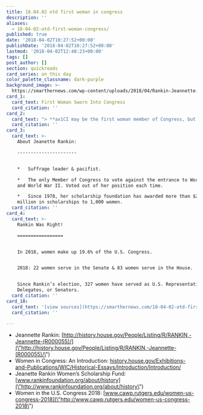 ```yaml
---
title: 18.04.02 otd first woman in congress
description: ''
aliases:
  - 18-04-02-otd-first-woman-congress/
published: true
date: '2018-04-02T10:27:52+00:00'
publishDate: '2018-04-02T10:27:52+00:00'
lastmod: '2018-04-02T12:48:23+00:00'
tags: []
post_author: []
section: quickreads
card_series: on this day
color_palette_classname: dark-purple
background_image: >-
  https://smarthernews.com/wp-content/uploads/2018/04/Rankin-Jeannette-170227-scaled.jpg
card_1:
  card_text: First Woman Sworn Into Congress
  card_citation: ''
card_2:
  card_text: "> **ax1CI may be the first woman member of Congress, but I won’t be the last.”**n> n> Jeannette Rankin (R-MT), first woman elected in U.S. Congress' 128-year history"
  card_citation: ''
card_3:
  card_text: >-
    About Jeanette Rankin:

    ----------------------


    *   Suffrage leader & pacifist.

    *   The only Member of Congress to vote against the entrance to World War I
    and World War II. Voted out of her position each time.

    *   Since 1978, her scholarship foundation has awarded more than $2.5
    million in scholarships to 1,000 women.
  card_citation: ''
card_4:
  card_text: >-
    Rankin Was Right!

    =================


    In 2018, women make up 19.6% of the U.S. Congress.


    2018: 22 women serve in the Senate & 83 women serve in the House.


    Since Rankin’s election, 327 women have served as U.S. Representatives,
    Delegates, or Senators.
  card_citation: ''
card_10:
  card_text: '[view sources](https://smarthernews.com/18-04-02-otd-first-woman-congress/)'
  card_citation: ''

---
```

*   Jeannette Rankin: [http://history.house.gov/People/Listing/R/RANKIN,-Jeannette-(R000055)/](\"http://history.house.gov/People/Listing/R/RANKIN,-Jeannette-(R000055)/\")
*   Women in Congress: An Introduction: [history.house.gov/Exhibitions-and-Publications/WIC/Historical-Essays/Introduction/Introduction/](\"http://history.house.gov/Exhibitions-and-Publications/WIC/Historical-Essays/Introduction/Introduction/\")
*   Jeanette Rankin Women’s Scholarship Fund: [www.rankinfoundation.org/about/history](\"http://www.rankinfoundation.org/about/history\")
*   Women in the U.S. Congress 2018: [www.cawp.rutgers.edu/women-us-congress-2018](\"http://www.cawp.rutgers.edu/women-us-congress-2018\")